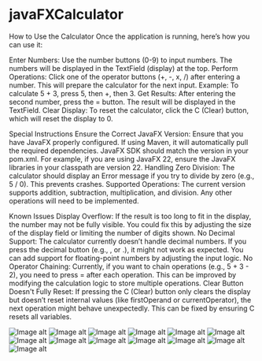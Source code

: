 # javaFXCalculator

How to Use the Calculator
Once the application is running, here’s how you can use it:

Enter Numbers:
Use the number buttons (0-9) to input numbers. The numbers will be displayed in the TextField (display) at the top.
Perform Operations:
Click one of the operator buttons (+, -, x, /) after entering a number. This will prepare the calculator for the next input.
Example: To calculate 5 + 3, press 5, then +, then 3.
Get Results:
After entering the second number, press the = button. The result will be displayed in the TextField.
Clear Display:
To reset the calculator, click the C (Clear) button, which will reset the display to 0.

Special Instructions
Ensure the Correct JavaFX Version:
Ensure that you have JavaFX properly configured. If using Maven, it will automatically pull the required dependencies.
JavaFX SDK should match the version in your pom.xml. For example, if you are using JavaFX 22, ensure the JavaFX libraries in your classpath are version 22.
Handling Zero Division:
The calculator should display an Error message if you try to divide by zero (e.g., 5 / 0). This prevents crashes.
Supported Operations:
The current version supports addition, subtraction, multiplication, and division. Any other operations will need to be implemented.

Known Issues
Display Overflow:
If the result is too long to fit in the display, the number may not be fully visible. You could fix this by adjusting the size of the display field or limiting the number of digits shown.
No Decimal Support:
The calculator currently doesn’t handle decimal numbers. If you press the decimal button (e.g., , or .), it might not work as expected. You can add support for floating-point numbers by adjusting the input logic.
No Operator Chaining:
Currently, if you want to chain operations (e.g., 5 + 3 - 2), you need to press = after each operation. This can be improved by modifying the calculation logic to store multiple operations.
Clear Button Doesn't Fully Reset:
If pressing the C (Clear) button only clears the display but doesn’t reset internal values (like firstOperand or currentOperator), the next operation might behave unexpectedly. This can be fixed by ensuring C resets all variables.


![Image alt](https://github.com/malika-mk/javaFXCalculator/blob/main/Снимок%20экрана%202024-10-19%20в%2016.29.11.png)
![Image alt](https://github.com/malika-mk/javaFXCalculator/blob/main/Снимок%20экрана%202024-10-19%20в%2016.29.23.png)
![Image alt](https://github.com/malika-mk/javaFXCalculator/blob/main/Снимок%20экрана%202024-10-19%20в%2016.29.33.png)
![Image alt](https://github.com/malika-mk/javaFXCalculator/blob/main/Снимок%20экрана%202024-10-19%20в%2016.29.56.png)
![Image alt](https://github.com/malika-mk/javaFXCalculator/blob/main/Снимок%20экрана%202024-10-19%20в%2016.30.07.png)
![Image alt](https://github.com/malika-mk/javaFXCalculator/blob/main/Снимок%20экрана%202024-10-19%20в%2016.30.11.png)
![Image alt](https://github.com/malika-mk/javaFXCalculator/blob/main/Снимок%20экрана%202024-10-19%20в%2016.30.58.png)
![Image alt](https://github.com/malika-mk/javaFXCalculator/blob/main/Снимок%20экрана%202024-10-19%20в%2016.31.06.png)
![Image alt](https://github.com/malika-mk/javaFXCalculator/blob/main/Снимок%20экрана%202024-10-19%20в%2016.31.10.png)
![Image alt](https://github.com/malika-mk/javaFXCalculator/blob/main/Снимок%20экрана%202024-10-19%20в%2016.31.22.png)
![Image alt](https://github.com/malika-mk/javaFXCalculator/blob/main/Снимок%20экрана%202024-10-19%20в%2016.40.20.png)
![Image alt](https://github.com/malika-mk/javaFXCalculator/blob/main/Снимок%20экрана%202024-10-19%20в%2016.31.29.png)
![Image alt](https://github.com/{username}/{repository}/raw/{branch}/{path}/image.png)

